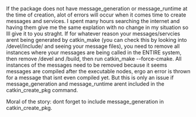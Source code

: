 If the package does not have message_generation or message_runtime at the time of creation, alot of errors will occur when it comes time to create messages and services. I spent many hours searching the internet and having them give me the same explation with no change in my situation so Ill give it to you straght. If for whatever reason your messages/servcies arent being generated by catkin_make (you can check this by looking into /devel/include/<package> and seeing your message files), you need to remove all instances where your messages are being called in the ENTIRE system, then remove /devel and  /build, then run catkin_make --force-cmake. All instances of the messages need to be removed because it seems messages are compiled after the executable nodes, ergo an error is thrown for a message that isnt even compiled yet. But this is only an issue if message_generation and message_runtime arent included in the catkin_create_pkg command.

Moral of the story: dont forget to include message_generation in catkin_create_pkg.
